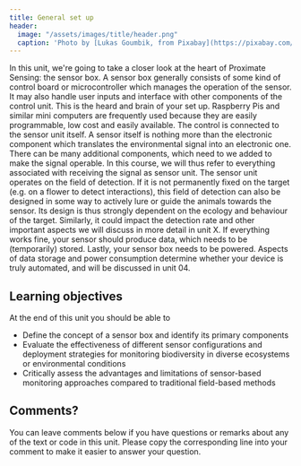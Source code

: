 ```yaml
---
title: General set up
header:
  image: "/assets/images/title/header.png"
  caption: 'Photo by [Lukas Goumbik, from Pixabay](https://pixabay.com/de/users/goumbik-3752482/?utm_source=link-attribution&utm_medium=referral&utm_campaign=image&utm_content=2055522){:target="_blank"}'
---
```


<!--more-->

In this unit, we're going to take a closer look at the heart of Proximate Sensing: the sensor box. 
A sensor box generally consists of some kind of  control board or microcontroller which manages the operation of the sensor. It may also handle user inputs and interface with other components of the control unit. This is the heard and brain of your set up. Raspberry Pis and similar mini computers are frequently used because they are easily programmable, low cost and easily available. The control is connected to the sensor unit itself. A sensor itself is nothing more than the electronic component which translates the environmental signal into an electronic one. There can be many additional components, which need to we added to make the signal operable. In this course, we will thus refer to everything associated with receiving the signal as sensor unit. The sensor unit operates on the field of detection. If it is not permanently fixed on the target (e.g. on a flower to detect interactions), this field of detection can also be designed in some way to actively lure or guide the animals towards the sensor. Its design is thus strongly dependent on the ecology and behaviour of the target. Similarly, it could impact the detection rate and other important aspects we will discuss in more detail in unit X. If everything works fine, your sensor should produce data, which needs to be (temporarily) stored. Lastly, your sensor box needs to be powered. Aspects of data storage and power consumption determine whether your device is truly automated, and will be discussed in unit 04.

<!--add highlights and links-->


## Learning objectives
At the end of this unit you should be able to 
* Define the concept of a sensor box and identify its primary components
* Evaluate the effectiveness of different sensor configurations and deployment strategies for monitoring biodiversity in diverse ecosystems or environmental conditions
* Critically assess the advantages and limitations of sensor-based monitoring approaches compared to traditional field-based methods


<!--add image created in unit01-->

## Comments?
You can leave comments below if you have questions or remarks about any of the text or code in this unit. 
Please copy the corresponding line into your comment to make it easier to answer your question.

<script src="https://utteranc.es/client.js" repo="GeoMOER/moer-bsc-mpg-proximate-sensing" issue-term="moer-bsc-mpg-proximate-sensing_unit02" theme="github-light" crossorigin="anonymous" async> </script> 
